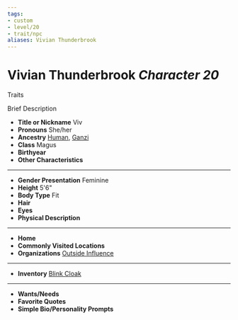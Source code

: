 ```yaml
---
tags:
- custom
- level/20
- trait/npc
aliases: Vivian Thunderbrook
---
```

# Vivian Thunderbrook *Character 20*
Traits

Brief Description

- **Title or Nickname** Viv
- **Pronouns** She/her
- **Ancestry** [Human](../../../_rules/traits/human.md), [Ganzi](../../../_rules/traits/ganzi-loag.md) 
- **Class** Magus
- **Birthyear** 
- **Other Characteristics** 
---
- **Gender Presentation** Feminine
- **Height** 5'6"
- **Body Type** Fit
- **Hair** 
- **Eyes** 
- **Physical Description** 
---
- **Home** 
- **Commonly Visited Locations** 
- **Organizations** [Outside Influence](../../organizations/outside-influence.md) 
---
- **Inventory** [Blink Cloak](../../equipment/blink-cloak.md) 
---
- **Wants/Needs** 
- **Favorite Quotes** 
- **Simple Bio/Personality Prompts** 
